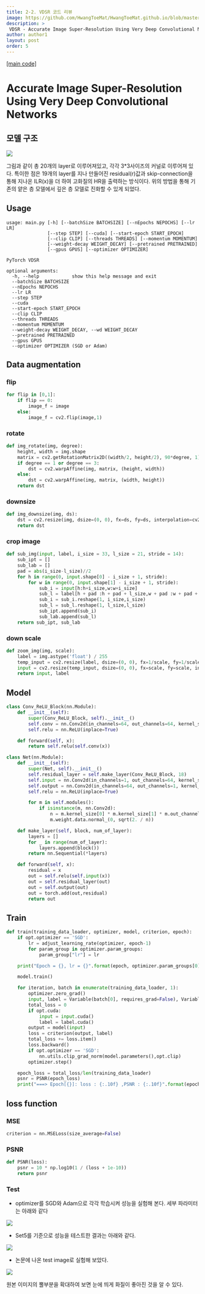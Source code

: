 ```yaml
---
title: 2-2. VDSR 코드 리뷰
image: https://github.com/HwangToeMat/HwangToeMat.github.io/blob/master/assets/img/thumbnail/pr-2-2.png?raw=true
description: >
 VDSR - Accurate Image Super-Resolution Using Very Deep Convolutional Networks을 읽고 논문을 바탕으로 코드를 구현해본다.
author: author1
layout: post
order: 5
---
```


<a href="https://github.com/HwangToeMat/VDSR_Pytorch_HTM">[main code]</a>

# Accurate Image Super-Resolution Using Very Deep Convolutional Networks

## 모델 구조

<img src="https://github.com/HwangToeMat/HwangToeMat.github.io/blob/master/assets/img/thumbnail/pr-2-1.jpeg?raw=true" style="max-width:100%;margin-left: auto; margin-right: auto; display: block;">

그림과 같이 총 20개의 layer로 이루어져있고, 각각 3\*3사이즈의 커널로 이루어져 있다. 특이한 점은 19개의 layer를 지나 만들어진 residual(r)값과 skip-connection을 통해 지나온 ILR(x)을 더 하여 고화질의 HR을 출력하는 방식이다. 위의 방법을 통해 기존의 얕은 층 모델에서 깊은 층 모델로 진화할 수 있게 되었다. 

## Usage

```
usage: main.py [-h] [--batchSize BATCHSIZE] [--nEpochs NEPOCHS] [--lr LR]
               [--step STEP] [--cuda] [--start-epoch START_EPOCH]
               [--clip CLIP] [--threads THREADS] [--momentum MOMENTUM]
               [--weight-decay WEIGHT_DECAY] [--pretrained PRETRAINED]
               [--gpus GPUS] [--optimizer OPTIMIZER]

PyTorch VDSR

optional arguments:
  -h, --help            show this help message and exit
  --batchSize BATCHSIZE
  --nEpochs NEPOCHS
  --lr LR
  --step STEP
  --cuda
  --start-epoch START_EPOCH
  --clip CLIP
  --threads THREADS
  --momentum MOMENTUM
  --weight-decay WEIGHT_DECAY, --wd WEIGHT_DECAY
  --pretrained PRETRAINED
  --gpus GPUS
  --optimizer OPTIMIZER (SGD or Adam)  
```

## Data augmentation

### flip

```python
for flip in [0,1]:
    if flip == 0:
        image_f = image
    else:
        image_f = cv2.flip(image,1)
```

### rotate

```python
def img_rotate(img, degree):
    height, width = img.shape
    matrix = cv2.getRotationMatrix2D((width/2, height/2), 90*degree, 1)
    if degree == 1 or degree == 3:
        dst = cv2.warpAffine(img, matrix, (height, width))
    else:
        dst = cv2.warpAffine(img, matrix, (width, height))
    return dst
```

### downsize

```python
def img_downsize(img, ds):
    dst = cv2.resize(img, dsize=(0, 0), fx=ds, fy=ds, interpolation=cv2.INTER_LINEAR)
    return dst
```
### crop image

```python
def sub_img(input, label, i_size = 33, l_size = 21, stride = 14):
    sub_ipt = []
    sub_lab = []
    pad = abs(i_size-l_size)//2
    for h in range(0, input.shape[0] - i_size + 1, stride):
        for w in range(0, input.shape[1] - i_size + 1, stride):
            sub_i = input[h:h+i_size,w:w+i_size]
            sub_l = label[h + pad :h + pad + l_size,w + pad :w + pad + l_size]
            sub_i = sub_i.reshape(1, i_size,i_size)
            sub_l = sub_l.reshape(1, l_size,l_size)
            sub_ipt.append(sub_i)
            sub_lab.append(sub_l)
    return sub_ipt, sub_lab
```

### down scale

```python
def zoom_img(img, scale):
    label = img.astype('float') / 255
    temp_input = cv2.resize(label, dsize=(0, 0), fx=1/scale, fy=1/scale, interpolation=cv2.INTER_AREA)
    input = cv2.resize(temp_input, dsize=(0, 0), fx=scale, fy=scale, interpolation=cv2.INTER_CUBIC)
    return input, label
```

## Model

```python
class Conv_ReLU_Block(nn.Module):
    def __init__(self):
        super(Conv_ReLU_Block, self).__init__()
        self.conv = nn.Conv2d(in_channels=64, out_channels=64, kernel_size=3, stride=1, padding=1, bias=False)
        self.relu = nn.ReLU(inplace=True)

    def forward(self, x):
        return self.relu(self.conv(x))

class Net(nn.Module):
    def __init__(self):
        super(Net, self).__init__()
        self.residual_layer = self.make_layer(Conv_ReLU_Block, 18)
        self.input = nn.Conv2d(in_channels=1, out_channels=64, kernel_size=3, stride=1, padding=1, bias=False)
        self.output = nn.Conv2d(in_channels=64, out_channels=1, kernel_size=3, stride=1, padding=1, bias=False)
        self.relu = nn.ReLU(inplace=True)

        for m in self.modules():
            if isinstance(m, nn.Conv2d):
                n = m.kernel_size[0] * m.kernel_size[1] * m.out_channels
                m.weight.data.normal_(0, sqrt(2. / n))

    def make_layer(self, block, num_of_layer):
        layers = []
        for _ in range(num_of_layer):
            layers.append(block())
        return nn.Sequential(*layers)

    def forward(self, x):
        residual = x
        out = self.relu(self.input(x))
        out = self.residual_layer(out)
        out = self.output(out)
        out = torch.add(out,residual)
        return out
```

## Train

```python
def train(training_data_loader, optimizer, model, criterion, epoch):
    if opt.optimizer == 'SGD':
        lr = adjust_learning_rate(optimizer, epoch-1)
        for param_group in optimizer.param_groups:
            param_group["lr"] = lr

    print("Epoch = {}, lr = {}".format(epoch, optimizer.param_groups[0]["lr"]))

    model.train()

    for iteration, batch in enumerate(training_data_loader, 1):
        optimizer.zero_grad()
        input, label = Variable(batch[0], requires_grad=False), Variable(batch[1], requires_grad=False)
        total_loss = 0
        if opt.cuda:
            input = input.cuda()
            label = label.cuda()
        output = model(input)
        loss = criterion(output, label)
        total_loss += loss.item()
        loss.backward()
        if opt.optimizer == 'SGD':
            nn.utils.clip_grad_norm(model.parameters(),opt.clip)
        optimizer.step()

    epoch_loss = total_loss/len(training_data_loader)
    psnr = PSNR(epoch_loss)
    print("===> Epoch[{}]: loss : {:.10f} ,PSNR : {:.10f}".format(epoch, epoch_loss, psnr))
```

## loss function

### MSE

```python
criterion = nn.MSELoss(size_average=False)
```

### PSNR

```python
def PSNR(loss):
    psnr = 10 * np.log10(1 / (loss + 1e-10))
    return psnr
```

### Test

* optimizer를 SGD와 Adam으로 각각 학습시켜 성능을 실험해 본다. 세부 파라미터는 아래와 같다

<img src="https://github.com/HwangToeMat/HwangToeMat.github.io/blob/master/Paper-Review/image/VDSR/image8.png?raw=true" style="max-width:100%;margin-left: auto; margin-right: auto; display: block;">

* Set5를 기준으로 성능을 테스트한 결과는 아래와 같다.

<img src="https://github.com/HwangToeMat/HwangToeMat.github.io/blob/master/Paper-Review/image/VDSR/image9.png?raw=true" style="max-width:100%;margin-left: auto; margin-right: auto; display: block;">

* 논문에 나온 test image로 실험해 보았다.

<img src="https://github.com/HwangToeMat/HwangToeMat.github.io/blob/master/Paper-Review/image/VDSR/image10.png?raw=true" style="max-width:100%;margin-left: auto; margin-right: auto; display: block;">

원본 이미지의 뿔부분을 확대하여 보면 눈에 띄게 화질이 좋아진 것을 알 수 있다.
